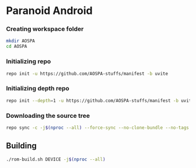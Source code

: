 # Paranoid Android #

### Creating workspace folder ###

```bash
mkdir AOSPA
cd AOSPA
```

### Initializing repo ###

```bash
repo init -u https://github.com/AOSPA-stuffs/manifest -b uvite
```

### Initializing depth repo ###

```bash
repo init --depth=1 -u https://github.com/AOSPA-stuffs/manifest -b uvite
```

### Downloading the source tree ###

```bash
repo sync -c -j$(nproc --all) --force-sync --no-clone-bundle --no-tags
```

## Building ##

```bash
./rom-build.sh DEVICE -j$(nproc --all)
```
